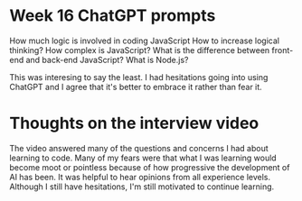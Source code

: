 # Week 16 ChatGPT prompts 
How much logic is involved in coding JavaScript
How to increase logical thinking?
How complex is JavaScript?
What is the difference between front-end and back-end JavaScript?
What is Node.js?

This was interesing to say the least. I had hesitations going into using ChatGPT and I agree that it's better to embrace it rather than fear it. 
# Thoughts on the interview video
The video answered many of the questions and concerns I had about learning to code. Many of my fears were that what I was learning would become moot or pointless because of how progressive the development of AI has been. It was helpful to hear opinions from all experience levels. Although I still have hesitations, I'm still motivated to continue learning. 